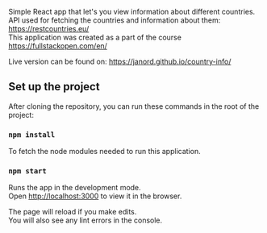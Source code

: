 Simple React app that let's you view information about different countries. API used for fetching the countries and information about them: https://restcountries.eu/
<br />
This application was created as a part of the course https://fullstackopen.com/en/
<br />

Live version can be found on: https://janord.github.io/country-info/

## Set up the project

After cloning the repository, you can run these commands in the root of the project:

### `npm install`

To fetch the node modules needed to run this application. 

### `npm start`

Runs the app in the development mode.<br />
Open [http://localhost:3000](http://localhost:3000) to view it in the browser.

The page will reload if you make edits.<br />
You will also see any lint errors in the console.
